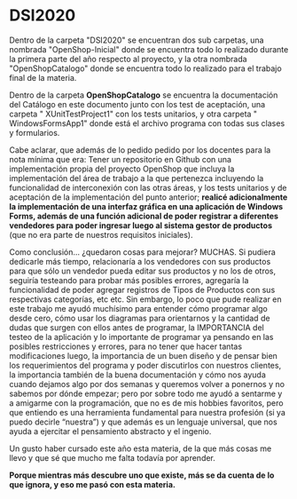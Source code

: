 # DSI2020

Dentro de la carpeta "DSI2020" se encuentran dos sub carpetas, una nombrada "OpenShop-Inicial" donde se encuentra todo lo realizado durante la 
primera parte del año respecto al proyecto, y la otra nombrada "OpenShopCatalogo" donde se encuentra todo lo realizado para el trabajo final de la materia.

Dentro de la carpeta **OpenShopCatalogo** se encuentra la documentación del Catálogo en este documento junto con los test de aceptación, una carpeta " XUnitTestProject1" 
con los tests unitarios, y otra carpeta " WindowsFormsApp1" donde está el archivo programa con todas sus clases y formularios.

Cabe aclarar, que además de lo pedido pedido por los docentes para la nota mínima que era: Tener un repositorio en Github con una implementación propia del 
proyecto OpenShop que incluya la implementación del área de trabajo a la que pertenezca incluyendo la funcionalidad de interconexión con las otras áreas, 
y los tests unitarios y de aceptación de la implementación del punto anterior; 
**realicé adicionalmente la implementación de una interfaz gráfica en una aplicación de Windows Forms, 
además de una función adicional de poder registrar a diferentes vendedores para poder ingresar luego al sistema gestor de productos** 
(que no era parte de nuestros requisitos iniciales).

Como conclusión… 
¿quedaron cosas para mejorar? MUCHAS. 
Si pudiera dedicarle más tiempo, relacionaría a los vendedores con sus productos para que sólo un vendedor pueda editar sus productos y no los de otros, 
seguiría testeando para probar más posibles errores, agregaría la funcionalidad de poder agregar registros de Tipos de Productos con sus respectivas categorías, etc etc. 
Sin embargo, lo poco que pude realizar en este trabajo me ayudó muchísimo para entender cómo programar algo desde cero, 
cómo usar los diagramas para orientarnos y la cantidad de dudas que surgen con ellos antes de programar, la IMPORTANCIA del testeo de la aplicación 
y lo importante de programar ya pensando en las posibles restricciones y errores, para no tener que hacer tantas modificaciones luego, 
la importancia de un buen diseño y de pensar bien los requerimientos del programa y poder discutirlos con nuestros clientes, 
la importancia también de la buena documentación y cómo nos ayuda cuando dejamos algo por dos semanas y queremos volver a ponernos y no sabemos por dónde empezar; 
pero por sobre todo me ayudó a sentarme y a amigarme con la programación, que no es de mis hobbies favoritos, 
pero que entiendo es una herramienta fundamental para nuestra profesión (si ya puedo decirle “nuestra”) y que además es un lenguaje universal, 
que nos ayuda a ejercitar el pensamiento abstracto y el ingenio. 

Un gusto haber cursado este año esta materia, de la que más cosas me llevo y que sé que mucho me falta todavía por aprender. 

**Porque mientras más descubre uno que existe, más se da cuenta de lo que ignora, y eso me pasó con esta materia.** 

